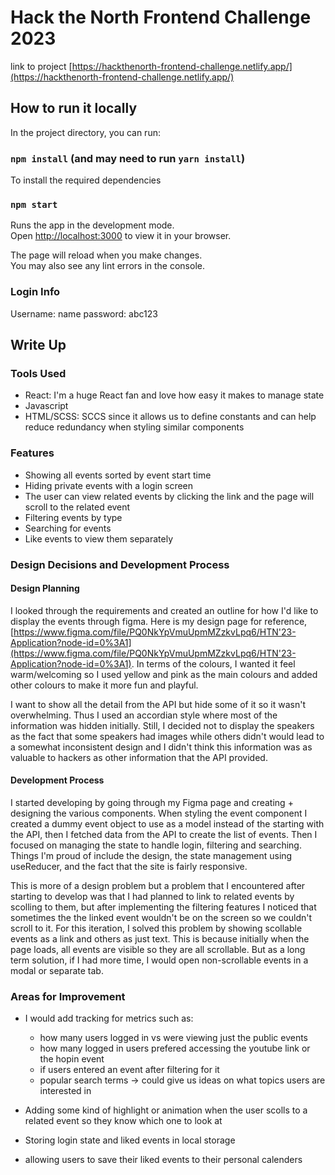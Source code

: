 # Hack the North Frontend Challenge 2023

link to project [https://hackthenorth-frontend-challenge.netlify.app/](https://hackthenorth-frontend-challenge.netlify.app/)

## How to run it locally

In the project directory, you can run:

### `npm install` (and may need to run `yarn install`)
To install the required dependencies

### `npm start`

Runs the app in the development mode.\
Open [http://localhost:3000](http://localhost:3000) to view it in your browser.

The page will reload when you make changes.\
You may also see any lint errors in the console.

### Login Info
Username: name
password: abc123

## Write Up

### Tools Used
* React: I'm a huge React fan and love how easy it makes to manage state
* Javascript
* HTML/SCSS: SCCS since it allows us to define constants and can help reduce redundancy when styling similar components

### Features
* Showing all events sorted by event start time
* Hiding private events with a login screen
* The user can view related events by clicking the link and the page will scroll to the related event
* Filtering events by type
* Searching for events
* Like events to view them separately

### Design Decisions and Development Process

#### Design Planning
I looked through the requirements and created an outline for how I'd like to display the events through figma. Here is my design page for reference, [https://www.figma.com/file/PQ0NkYpVmuUpmMZzkvLpq6/HTN'23-Application?node-id=0%3A1](https://www.figma.com/file/PQ0NkYpVmuUpmMZzkvLpq6/HTN'23-Application?node-id=0%3A1). In terms of the colours, I wanted it feel warm/welcoming so I used yellow and pink as the main colours and added other colours to make it more fun and playful. 

I want to show all the detail from the API but hide some of it so it wasn't overwhelming. Thus I used an accordian style where most of the information was hidden initially. Still, I decided not to display the speakers as the fact that some speakers had images while others didn't would lead to a somewhat inconsistent design and I didn't think this information was as valuable to hackers as other information that the API provided.

#### Development Process
I started developing by going through my Figma page and creating + designing the various components. When styling the event component I created a dummy event object to use as a model instead of the starting with the API, then I fetched data from the API to create the list of events. Then I focused on managing the state to handle login, filtering and searching. 
Things I'm proud of include the design, the state management using useReducer, and the fact that the site is fairly responsive.

This is more of a design problem but a problem that I encountered after starting to develop was that I had planned to link to related events by scolling to them, but after implementing the filtering features I noticed that sometimes the the linked event wouldn't be on the screen so we couldn't scroll to it. For this iteration, I solved this problem by showing scollable events as a link and others as just text. This is because initially when the page loads, all events are visible so they are all scrollable. But as a long term solution, if I had more time, I would open non-scrollable events in a modal or separate tab.


### Areas for Improvement
* I would add tracking for metrics such as:
  * how many users logged in vs were viewing just the public events
  * how many logged in users prefered accessing the youtube link or the hopin event
  * if users entered an event after filtering for it
  * popular search terms -> could give us ideas on what topics users are interested in

* Adding some kind of highlight or animation when the user scolls to a related event so they know which one to look at
* Storing login state and liked events in local storage
* allowing users to save their liked events to their personal calenders


